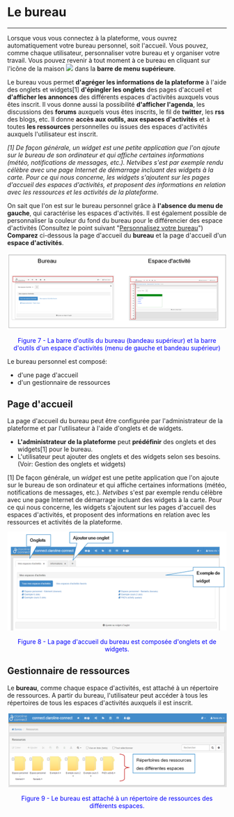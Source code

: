 # Le bureau

---

Lorsque vous vous connectez à la plateforme, vous ouvrez automatiquement votre bureau personnel, soit l'accueil. Vous pouvez, comme chaque utilisateur, personnaliser votre bureau et y organiser votre travail. Vous pouvez revenir à tout moment à ce bureau en cliquant sur l'icône de la  maison <img style="max-width: 100%; width=20 height=20" src="http://www.claroline.net/uploads/custom/images/1401.png" > dans la **barre de menu supérieure**.

Le bureau vous permet **d'agréger les informations de la plateforme** à l'aide des onglets et widgets[1] **d'épingler les onglets** des pages d'accueil et **d'afficher les annonces** des différents espaces d'activités auxquels vous êtes inscrit. Il vous donne aussi la possibilité **d'afficher l'agenda**, les discussions des **forums** auxquels vous êtes inscrits, le fil de **twitter**, les **rss** des blogs, etc.
Il donne **accès aux outils, aux espaces d'activités** et à toutes **les ressources** personnelles ou issues des espaces d'activités auxquels l'utilisateur est inscrit.

*[1] De façon générale, un widget est une petite application que l'on ajoute sur le bureau de son ordinateur et qui affiche certaines informations (météo, notifications de messages, etc.). Netvibes s'est par exemple rendu célèbre avec une page Internet de démarrage incluant des widgets à la carte.
Pour ce qui nous concerne, les widgets s'ajoutent sur les pages d'accueil des espaces d'activités, et proposent des informations en relation avec les ressources et les activités de la plateforme.*

On sait que l'on est sur le bureau personnel grâce à **l'absence du menu de gauche**, qui caractérise les espaces d'activités.
Il est également possible de personnaliser la couleur du fond du bureau pour le différencier des espace d'activités (Consultez le point suivant "[Personnalisez votre bureau](/bureau/personnaliser_votre_bureau.md)")
**Comparez** ci-dessous la page d'accueil du **bureau** et la page d'accueil d'un **espace d'activités**.

![](images/fig7.png)

<p style="text-align: center; color: blue">Figure 7 - La barre d'outils du bureau (bandeau supérieur) et la barre d'outils d'un espace d'activités (menu de gauche et bandeau supérieur)</p>

Le bureau personnel est composé:

* d'une page d'accueil
* d'un gestionnaire de ressources

## Page d'accueil

La page d'accueil du bureau peut être configurée par l'administrateur de la plateforme et par l'utilisateur à l'aide d'onglets et de widgets.
* **L'administrateur de la plateforme** peut **prédéfinir** des onglets et des widgets[1] pour le bureau.
* L'utilisateur peut ajouter des onglets et des widgets selon ses besoins. (Voir: Gestion des onglets et widgets)


[1] De façon générale, un *widget* est une petite application que l'on ajoute sur le bureau de son ordinateur et qui affiche certaines informations (météo, notifications de messages, etc.). *Netvibes* s'est par exemple rendu célèbre avec une page Internet de démarrage incluant des widgets à la carte.
Pour ce qui nous concerne, les widgets s'ajoutent sur les pages d'accueil des espaces d'activités, et proposent des informations en relation avec les ressources et activités de la plateforme.

![](images/fig8.png)

<p style="text-align: center; color: blue">Figure 8 - La page d'accueil du bureau est composée d'onglets et de widgets.</p>

## Gestionnaire de ressources

Le **bureau**, comme chaque espace d'activités, est attaché à un répertoire de ressources. A partir du bureau, l'utilisateur peut accéder à tous les répertoires de tous les espaces d'activités auxquels il est inscrit.

![](images/fig9.png)

<p style="text-align: center; color: blue">Figure 9 - Le bureau est attaché à un répertoire de ressources des différents espaces.</p>

